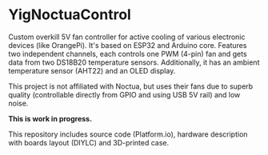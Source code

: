 # YigNoctuaControl

Custom overkill 5V fan controller for active cooling of various electronic devices (like OrangePi). It's based on ESP32 and Arduino core. Features two independent channels, each controls one PWM (4-pin) fan and gets data from two DS18B20 temperature sensors. Additionally, it has an ambient temperature sensor (AHT22) and an OLED display.

This project is not affiliated with Noctua, but uses their fans due to superb quality (controllable directly from GPIO and using USB 5V rail) and low noise.

**This is work in progress.**

This repository includes source code (Platform.io), hardware description with boards layout (DIYLC) and 3D-printed case.
